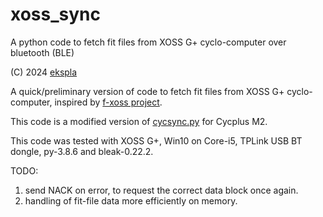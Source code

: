 # xoss_sync
A python code to fetch fit files from XOSS G+ cyclo-computer over bluetooth (BLE)

(C) 2024 [ekspla](https://github.com/ekspla/xoss_sync)

A quick/preliminary version of code to fetch fit files from XOSS G+ cyclo-computer, inspired by [f-xoss project](https://github.com/DCNick3/f-xoss).

This code is a modified version of [cycsync.py](https://github.com/Kaiserdragon2/CycSync) for Cycplus M2.

This code was tested with XOSS G+, Win10 on Core-i5, TPLink USB BT dongle, py-3.8.6 and bleak-0.22.2.

TODO:
1. send NACK on error, to request the correct data block once again.
2. handling of fit-file data more efficiently on memory.
